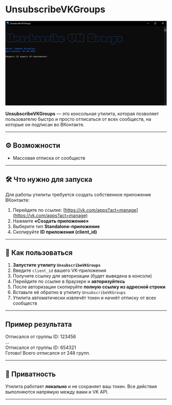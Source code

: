 # UnsubscribeVKGroups  

![Скриншот](sreenshot_full.png)

**UnsubscribeVKGroups** — это консольная утилита, которая позволяет пользователю быстро и просто отписаться от всех сообществ, на которые он подписан во ВКонтакте.

---

## ⚙️ Возможности

- Массовая отписка от сообществ

---

## 🛠 Что нужно для запуска

Для работы утилиты требуется создать собственное приложение ВКонтакте:

1. Перейдите по ссылке: [https://vk.com/apps?act=manage](https://vk.com/apps?act=manage)
2. Нажмите **«Создать приложение»**
3. Выберите тип **Standalone-приложение**
4. Скопируйте **ID приложения (client_id)**

---

## 🚀 Как пользоваться

1. **Запустите утилиту `UnsubscribeVKGroups`**
2. Введите `client_id` вашего VK-приложения
3. Получите ссылку для авторизации (будет выведена в консоли)
4. Перейдите по ссылке в браузере и **авторизуйтесь**
5. После авторизации скопируйте **полную ссылку из адресной строки**
6. Вставьте её обратно в утилиту `UnsubscribeVKGroups`
7. Утилита автоматически извлечёт токен и начнёт отписку от всех сообществ

---

## Пример результата
Отписался от группы ID: 123456  
...  
Отписался от группы ID: 654321  
Готово! Всего отписался от 248 групп.  

---

## 🔐 Приватность

Утилита работает **локально** и не сохраняет ваш токен. Все действия выполняются напрямую между вами и VK API.

---
